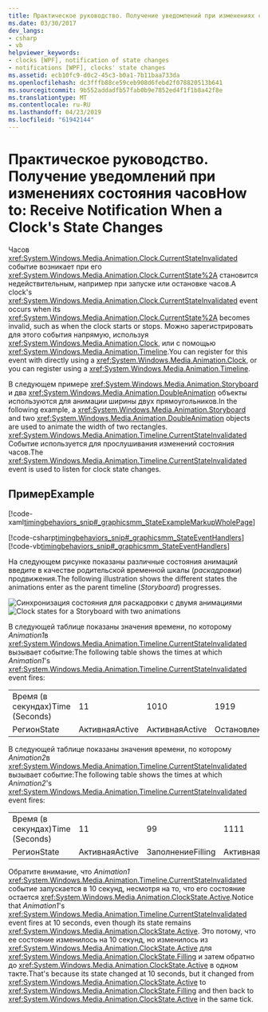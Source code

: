 ```yaml
---
title: Практическое руководство. Получение уведомлений при изменениях состояния часов
ms.date: 03/30/2017
dev_langs:
- csharp
- vb
helpviewer_keywords:
- clocks [WPF], notification of state changes
- notifications [WPF], clocks' state changes
ms.assetid: ecb10fc9-d0c2-45c3-b0a1-7b11baa733da
ms.openlocfilehash: dc3fffb88ce59ceb908d6febd2f078820513b641
ms.sourcegitcommit: 9b552addadfb57fab0b9e7852ed4f1f1b8a42f8e
ms.translationtype: MT
ms.contentlocale: ru-RU
ms.lasthandoff: 04/23/2019
ms.locfileid: "61942144"
---
```

# <a name="how-to-receive-notification-when-a-clocks-state-changes"></a><span data-ttu-id="f4388-102">Практическое руководство. Получение уведомлений при изменениях состояния часов</span><span class="sxs-lookup"><span data-stu-id="f4388-102">How to: Receive Notification When a Clock's State Changes</span></span>
<span data-ttu-id="f4388-103">Часов <xref:System.Windows.Media.Animation.Clock.CurrentStateInvalidated> событие возникает при его <xref:System.Windows.Media.Animation.Clock.CurrentState%2A> становится недействительным, например при запуске или остановке часов.</span><span class="sxs-lookup"><span data-stu-id="f4388-103">A clock's <xref:System.Windows.Media.Animation.Clock.CurrentStateInvalidated> event occurs when its <xref:System.Windows.Media.Animation.Clock.CurrentState%2A> becomes invalid, such as when the clock starts or stops.</span></span> <span data-ttu-id="f4388-104">Можно зарегистрировать для этого события напрямую, используя <xref:System.Windows.Media.Animation.Clock>, или с помощью <xref:System.Windows.Media.Animation.Timeline>.</span><span class="sxs-lookup"><span data-stu-id="f4388-104">You can register for this event with directly using a <xref:System.Windows.Media.Animation.Clock>, or you can register using a <xref:System.Windows.Media.Animation.Timeline>.</span></span>  
  
 <span data-ttu-id="f4388-105">В следующем примере <xref:System.Windows.Media.Animation.Storyboard> и два <xref:System.Windows.Media.Animation.DoubleAnimation> объекты используются для анимации ширины двух прямоугольников.</span><span class="sxs-lookup"><span data-stu-id="f4388-105">In the following example, a <xref:System.Windows.Media.Animation.Storyboard> and two <xref:System.Windows.Media.Animation.DoubleAnimation> objects are used to animate the width of two rectangles.</span></span> <span data-ttu-id="f4388-106"><xref:System.Windows.Media.Animation.Timeline.CurrentStateInvalidated> Событие используется для прослушивания изменений состояния часов.</span><span class="sxs-lookup"><span data-stu-id="f4388-106">The <xref:System.Windows.Media.Animation.Timeline.CurrentStateInvalidated> event is used to listen for clock state changes.</span></span>  
  
## <a name="example"></a><span data-ttu-id="f4388-107">Пример</span><span class="sxs-lookup"><span data-stu-id="f4388-107">Example</span></span>  
 [!code-xaml[timingbehaviors_snip#_graphicsmm_StateExampleMarkupWholePage](~/samples/snippets/csharp/VS_Snippets_Wpf/timingbehaviors_snip/CSharp/StateExample.xaml#_graphicsmm_stateexamplemarkupwholepage)]  
  
 [!code-csharp[timingbehaviors_snip#_graphicsmm_StateEventHandlers](~/samples/snippets/csharp/VS_Snippets_Wpf/timingbehaviors_snip/CSharp/StateExample.xaml.cs#_graphicsmm_stateeventhandlers)]
 [!code-vb[timingbehaviors_snip#_graphicsmm_StateEventHandlers](~/samples/snippets/visualbasic/VS_Snippets_Wpf/timingbehaviors_snip/visualbasic/stateexample.xaml.vb#_graphicsmm_stateeventhandlers)]  
  
 <span data-ttu-id="f4388-108">На следующем рисунке показаны различные состояния анимаций введите в качестве родительской временной шкалы (*раскадровки*) продвижения.</span><span class="sxs-lookup"><span data-stu-id="f4388-108">The following illustration shows the different states the animations enter as the parent timeline (*Storyboard*) progresses.</span></span>  
  
 <span data-ttu-id="f4388-109">![Синхронизация состояния для раскадровки с двумя анимациями](./media/graphicsmm-3timelines.png "graphicsmm_3timelines")</span><span class="sxs-lookup"><span data-stu-id="f4388-109">![Clock states for a Storyboard with two animations](./media/graphicsmm-3timelines.png "graphicsmm_3timelines")</span></span>  
  
 <span data-ttu-id="f4388-110">В следующей таблице показаны значения времени, по которому *Animation1*в <xref:System.Windows.Media.Animation.Timeline.CurrentStateInvalidated> вызывает событие:</span><span class="sxs-lookup"><span data-stu-id="f4388-110">The following table shows the times at which *Animation1*'s <xref:System.Windows.Media.Animation.Timeline.CurrentStateInvalidated> event fires:</span></span>  
  
||||||||  
|-|-|-|-|-|-|-|  
|<span data-ttu-id="f4388-111">Время (в секундах)</span><span class="sxs-lookup"><span data-stu-id="f4388-111">Time (Seconds)</span></span>|<span data-ttu-id="f4388-112">1</span><span class="sxs-lookup"><span data-stu-id="f4388-112">1</span></span>|<span data-ttu-id="f4388-113">10</span><span class="sxs-lookup"><span data-stu-id="f4388-113">10</span></span>|<span data-ttu-id="f4388-114">19</span><span class="sxs-lookup"><span data-stu-id="f4388-114">19</span></span>|<span data-ttu-id="f4388-115">21</span><span class="sxs-lookup"><span data-stu-id="f4388-115">21</span></span>|<span data-ttu-id="f4388-116">30</span><span class="sxs-lookup"><span data-stu-id="f4388-116">30</span></span>|<span data-ttu-id="f4388-117">39</span><span class="sxs-lookup"><span data-stu-id="f4388-117">39</span></span>|  
|<span data-ttu-id="f4388-118">Регион</span><span class="sxs-lookup"><span data-stu-id="f4388-118">State</span></span>|<span data-ttu-id="f4388-119">Активная</span><span class="sxs-lookup"><span data-stu-id="f4388-119">Active</span></span>|<span data-ttu-id="f4388-120">Активная</span><span class="sxs-lookup"><span data-stu-id="f4388-120">Active</span></span>|<span data-ttu-id="f4388-121">Остановлено</span><span class="sxs-lookup"><span data-stu-id="f4388-121">Stopped</span></span>|<span data-ttu-id="f4388-122">Активная</span><span class="sxs-lookup"><span data-stu-id="f4388-122">Active</span></span>|<span data-ttu-id="f4388-123">Активная</span><span class="sxs-lookup"><span data-stu-id="f4388-123">Active</span></span>|<span data-ttu-id="f4388-124">Остановлено</span><span class="sxs-lookup"><span data-stu-id="f4388-124">Stopped</span></span>|  
  
 <span data-ttu-id="f4388-125">В следующей таблице показаны значения времени, по которому *Animation2*в <xref:System.Windows.Media.Animation.Timeline.CurrentStateInvalidated> вызывает событие:</span><span class="sxs-lookup"><span data-stu-id="f4388-125">The following table shows the times at which *Animation2*'s <xref:System.Windows.Media.Animation.Timeline.CurrentStateInvalidated> event fires:</span></span>  
  
||||||||||  
|-|-|-|-|-|-|-|-|-|  
|<span data-ttu-id="f4388-126">Время (в секундах)</span><span class="sxs-lookup"><span data-stu-id="f4388-126">Time (Seconds)</span></span>|<span data-ttu-id="f4388-127">1</span><span class="sxs-lookup"><span data-stu-id="f4388-127">1</span></span>|<span data-ttu-id="f4388-128">9</span><span class="sxs-lookup"><span data-stu-id="f4388-128">9</span></span>|<span data-ttu-id="f4388-129">11</span><span class="sxs-lookup"><span data-stu-id="f4388-129">11</span></span>|<span data-ttu-id="f4388-130">19</span><span class="sxs-lookup"><span data-stu-id="f4388-130">19</span></span>|<span data-ttu-id="f4388-131">21</span><span class="sxs-lookup"><span data-stu-id="f4388-131">21</span></span>|<span data-ttu-id="f4388-132">29</span><span class="sxs-lookup"><span data-stu-id="f4388-132">29</span></span>|<span data-ttu-id="f4388-133">31</span><span class="sxs-lookup"><span data-stu-id="f4388-133">31</span></span>|<span data-ttu-id="f4388-134">39</span><span class="sxs-lookup"><span data-stu-id="f4388-134">39</span></span>|  
|<span data-ttu-id="f4388-135">Регион</span><span class="sxs-lookup"><span data-stu-id="f4388-135">State</span></span>|<span data-ttu-id="f4388-136">Активная</span><span class="sxs-lookup"><span data-stu-id="f4388-136">Active</span></span>|<span data-ttu-id="f4388-137">Заполнение</span><span class="sxs-lookup"><span data-stu-id="f4388-137">Filling</span></span>|<span data-ttu-id="f4388-138">Активная</span><span class="sxs-lookup"><span data-stu-id="f4388-138">Active</span></span>|<span data-ttu-id="f4388-139">Остановлено</span><span class="sxs-lookup"><span data-stu-id="f4388-139">Stopped</span></span>|<span data-ttu-id="f4388-140">Активная</span><span class="sxs-lookup"><span data-stu-id="f4388-140">Active</span></span>|<span data-ttu-id="f4388-141">Заполнение</span><span class="sxs-lookup"><span data-stu-id="f4388-141">Filling</span></span>|<span data-ttu-id="f4388-142">Активная</span><span class="sxs-lookup"><span data-stu-id="f4388-142">Active</span></span>|<span data-ttu-id="f4388-143">Остановлено</span><span class="sxs-lookup"><span data-stu-id="f4388-143">Stopped</span></span>|  
  
 <span data-ttu-id="f4388-144">Обратите внимание, что *Animation1* <xref:System.Windows.Media.Animation.Timeline.CurrentStateInvalidated> событие запускается в 10 секунд, несмотря на то, что его состояние остается <xref:System.Windows.Media.Animation.ClockState.Active>.</span><span class="sxs-lookup"><span data-stu-id="f4388-144">Notice that *Animation1*'s  <xref:System.Windows.Media.Animation.Timeline.CurrentStateInvalidated> event fires at 10 seconds, even though its state remains <xref:System.Windows.Media.Animation.ClockState.Active>.</span></span> <span data-ttu-id="f4388-145">Это потому, что ее состояние изменилось на 10 секунд, но изменилось из <xref:System.Windows.Media.Animation.ClockState.Active> для <xref:System.Windows.Media.Animation.ClockState.Filling> и затем обратно до <xref:System.Windows.Media.Animation.ClockState.Active> в одном такте.</span><span class="sxs-lookup"><span data-stu-id="f4388-145">That's because its state changed at 10 seconds, but it changed from <xref:System.Windows.Media.Animation.ClockState.Active> to <xref:System.Windows.Media.Animation.ClockState.Filling> and then back to <xref:System.Windows.Media.Animation.ClockState.Active> in the same tick.</span></span>
